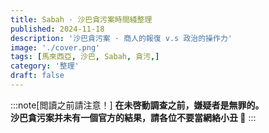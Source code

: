 ```yaml
---
title: Sabah · 沙巴貪污案時間綫整理
published: 2024-11-18
description: '沙巴貪污案 · 商人的報復 v.s 政治的操作力'
image: './cover.png'
tags: [馬來西亞, 沙巴, Sabah, 貪污,]
category: '整理'
draft: false 
---
```

:::note[閲讀之前請注意！] 
**在未啓動調查之前，嫌疑者是無罪的。**  
**沙巴貪污案并未有一個官方的結果，請各位不要當網絡小丑 🤡**
:::
